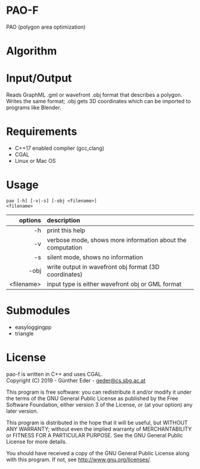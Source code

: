 # PAO-F

PAO (polygon area optimization)

# Algorithm

# Input/Output

Reads GraphML .gml or  wavefront .obj format that describes a polygon. Writes the
same format; .obj gets 3D coordinates which can be imported to programs like
Blender.

# Requirements 
- C++17 enabled complier (gcc,clang)
- CGAL 
- Linux or Mac OS


# Usage

<code>pao [-h] [-v|-s] [-obj &lt;filename&gt;] &lt;filename&gt;</code>

| options        | description           |
| -------------:|:------------- |
|  -h           |         print this help |
|  -v           |         verbose mode, shows more information about the computation |
|  -s           |         silent mode, shows no information |
|  -obj      |            write output in wavefront obj format (3D coordinates) |
|  &lt;filename&gt; |           input type is either wavefront obj or GML format |

# Submodules

- easyloggingpp
- triangle 


# License
pao-f is written in C++ and uses CGAL.  
Copyright (C) 2019 - Günther Eder - geder@cs.sbg.ac.at

This program is free software: you can redistribute it and/or modify
it under the terms of the GNU General Public License as published by
the Free Software Foundation, either version 3 of the License, or
(at your option) any later version.

This program is distributed in the hope that it will be useful,
but WITHOUT ANY WARRANTY; without even the implied warranty of
MERCHANTABILITY or FITNESS FOR A PARTICULAR PURPOSE.  See the
GNU General Public License for more details.

You should have received a copy of the GNU General Public License
along with this program.  If not, see <http://www.gnu.org/licenses/>.
